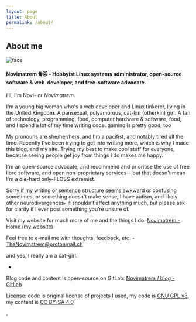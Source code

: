```yaml
---
layout: page
title: About
permalink: /about/
---
```

## About me

![face](https://gitlab.com/Novimatrem/blog/-/raw/master/face.png)

#### Novimatrem 🐈🐱 - Hobbyist Linux systems administrator, open-source software & web-developer, and free-software advocate.

Hi, I'm Novi- or *Novimatrem*.

I'm a young big woman who's a web developer and Linux tinkerer, living in the United Kingdom. A pansexual, polyamorous, cat-kin (otherkin) girl. A fan of technology, programming, food, computer hardware & software, food, and I spend a lot of my time writing code. gaming is pretty good, too

 My pronouns are she/her/hers, and I'm a pacifist, and notably tired all the time. Recently I've been trying to get into writing more, which is why I made this blog, and my site. Trying my best to make cool stuff for everyone, because seeing people get joy from things I do makes me happy.

I'm an open-source advocate, and recommend and prioritise the use of free libre software, and open non-proprietary services-- but that doesn't mean I'm a die-hard only-FLOSS extremist.

Sorry if my writing or sentence structure seems awkward or confusing sometimes, or something doesn't make sense, I have autism, and likely other neurodivergences- it shouldn’t affect anything much, but please ask for clarity if I ever post something you’re unsure of.

Visit my website for much more of me and the things I do:
[Novimatrem - Home (my website)](http://novimatrem.uk/)

Feel free to e-mail me with thoughts, feedback, etc. - [TheNovimatrem@protonmail.ch](mailto:TheNovimatrem@protonmail.ch)

and yes, I really am a cat-girl. 

-

Blog code and content is open-source on GitLab: [Novimatrem / blog - GitLab](https://gitlab.com/Novimatrem/blog)

License: code is original license of projects I used, my code is [GNU GPL v3](https://www.gnu.org/licenses/gpl-3.0.en.html), my content is [CC BY-SA 4.0](https://creativecommons.org/licenses/by-sa/4.0/)

[.](https://www.markdownguide.org/basic-syntax)
